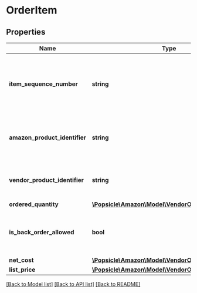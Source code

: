 # OrderItem

## Properties
Name | Type | Description | Notes
------------ | ------------- | ------------- | -------------
**item_sequence_number** | **string** | Numbering of the item on the purchase order. The first item will be 1, the second 2, and so on. | 
**amazon_product_identifier** | **string** | Amazon Standard Identification Number (ASIN) of an item. | [optional] 
**vendor_product_identifier** | **string** | The vendor selected product identification of the item. | [optional] 
**ordered_quantity** | [**\Popsicle\Amazon\Model\VendorOrders\ItemQuantity**](ItemQuantity.md) |  | 
**is_back_order_allowed** | **bool** | When true, we will accept backorder confirmations for this item. | 
**net_cost** | [**\Popsicle\Amazon\Model\VendorOrders\Money**](Money.md) |  | [optional] 
**list_price** | [**\Popsicle\Amazon\Model\VendorOrders\Money**](Money.md) |  | [optional] 

[[Back to Model list]](../../README.md#documentation-for-models) [[Back to API list]](../../README.md#documentation-for-api-endpoints) [[Back to README]](../../README.md)

